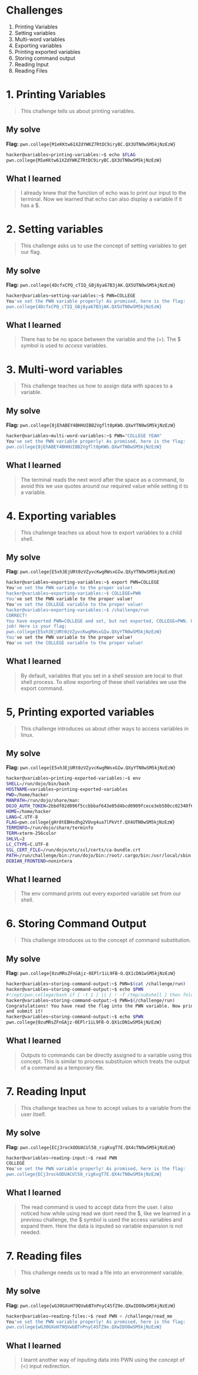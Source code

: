 # Challenges
1. Printing Variables
2. Setting variables
3. Multi-word variables
4. Exporting variables
5. Printing exported variables
6. Storing command output
7. Reading Input
9. Reading Files 


# 1. Printing Variables
> This challenge tells us about printing variables. 

## My solve
**Flag:** `pwn.college{M1eKKtw61XZdYWKZ7RtDC9iryBC.QX3UTN0wSM5kjNzEzW}`


```bash
hacker@variables~printing-variables:~$ echo $FLAG
pwn.college{M1eKKtw61XZdYWKZ7RtDC9iryBC.QX3UTN0wSM5kjNzEzW}
```

## What I learned
> I already knew that the function of echo was to print our input to the terminal. Now we learned that echo can also display a variable if it has a $.

# 2. Setting variables 
> This challenge asks us to use the concept of setting variables to get our flag.

## My solve
**Flag:** `pwn.college{4DcfxCPQ_cTIQ_GBj8ya67B3jAK.QX5UTN0wSM5kjNzEzW}`


```bash
hacker@variables~setting-variables:~$ PWN=COLLEGE
You've set the PWN variable properly! As promised, here is the flag:
pwn.college{4DcfxCPQ_cTIQ_GBj8ya67B3jAK.QX5UTN0wSM5kjNzEzW}

```

## What I learned
> There has to be no space between the variable and the (=). The $ symbol is used to *access* variables.

# 3. Multi-word variables 
> This challenge teaches us how to assign data with spaces to a variable.

## My solve
**Flag:** `pwn.college{8jEhABEY4BHHUIBB2Vgflt0pKWb.QXwYTN0wSM5kjNzEzW}`


```bash
hacker@variables~multi-word-variables:~$ PWN="COLLEGE YEAH"
You've set the PWN variable properly! As promised, here is the flag:
pwn.college{8jEhABEY4BHHUIBB2Vgflt0pKWb.QXwYTN0wSM5kjNzEzW}

```

## What I learned
> The terminal reads the next word after the space as a command, to avoid this we use quotes around our required value while setting it to a variable.

# 4. Exporting variables 
> This challenge teaches us about how to export variables to a child shell. 

## My solve
**Flag:** `pwn.college{E5xh3EjURt0zVZyvcKwgRWsxGIw.QXyYTN0wSM5kjNzEzW}`


```bash
hacker@variables~exporting-variables:~$ export PWN=COLLEGE
You've set the PWN variable to the proper value!
hacker@variables~exporting-variables:~$ COLLEGE=PWN
You've set the PWN variable to the proper value!
You've set the COLLEGE variable to the proper value!
hacker@variables~exporting-variables:~$ /challenge/run
CORRECT!
You have exported PWN=COLLEGE and set, but not exported, COLLEGE=PWN. Great 
job! Here is your flag:
pwn.college{E5xh3EjURt0zVZyvcKwgRWsxGIw.QXyYTN0wSM5kjNzEzW}
You've set the PWN variable to the proper value!
You've set the COLLEGE variable to the proper value!
```

## What I learned
> By default, variables that you set in a shell session are local to that shell process. To allow exporting of these shell variables we use the export command.

# 5, Printing exported variables
> This challenge introduces us about other ways to access variables in linux. 

## My solve
**Flag:** `pwn.college{E5xh3EjURt0zVZyvcKwgRWsxGIw.QXyYTN0wSM5kjNzEzW}`


```bash
hacker@variables~printing-exported-variables:~$ env
SHELL=/run/dojo/bin/bash
HOSTNAME=variables~printing-exported-variables
PWD=/home/hacker
MANPATH=/run/dojo/share/man:
DOJO_AUTH_TOKEN=2bbdf02d096f5ccbbbaf643e05d4bcd0909fcece3eb580cc02340f6df4abde84
HOME=/home/hacker
LANG=C.UTF-8
FLAG=pwn.college{gHr8tEBHsdhg2VUvg4ua7lPkVtf.QX4UTN0wSM5kjNzEzW}
TERMINFO=/run/dojo/share/terminfo
TERM=xterm-256color
SHLVL=2
LC_CTYPE=C.UTF-8
SSL_CERT_FILE=/run/dojo/etc/ssl/certs/ca-bundle.crt
PATH=/run/challenge/bin:/run/dojo/bin:/root/.cargo/bin:/usr/local/sbin:/usr/local/bin:/usr/sbin:/usr/bin:/sbin:/bin
DEBIAN_FRONTEND=nonintera
```

## What I learned
> The env command prints out every exported variable set from our shell. 

# 6. Storing Command Output 
> This challenge introduces us to the concept of command substitution.

## My solve
**Flag:** `pwn.college{0zuMRsZFnGAjz-0EPlr1iL9FB-O.QX1cDN1wSM5kjNzEzW}`


```bash
hacker@variables~storing-command-output:~$ PWN=$(cat /challenge/run)
hacker@variables~storing-command-output:~$ echo $PWN
#!/opt/pwn.college/bash if [ -t 1 ] || [ ! -f /tmp/subshell ] then fold -s >&2 <<< "You are not running me via Command Substitution! Please make sure to run me with command substitution." exit 1 elif [ ! -f /tmp/dstvar ] then fold -s >&2 <<< 'You do not appear to be reading into a variable... Make sure to read me into a variable, e.g.:' echo ' VAR_NAME=$(/challenge/run)' >&2 exit 2 fi [ -f /tmp/dstvar ] && read DSTVAR < /tmp/dstvar if [ "$DSTVAR" != "PWN" ] then fold -s >&2 <<< "You are reading into the $DSTVAR variable, but you should read into the PWN variable. I am redacting the flag!" echo "pwn.college{REDACTED}" exit 3 fi fold -s >&2 <<< "Congratulations! You have read the flag into the PWN variable. Now print it out and submit it!" cat /flag
hacker@variables~storing-command-output:~$ PWN=$(/challenge/run)
Congratulations! You have read the flag into the PWN variable. Now print it out 
and submit it!
hacker@variables~storing-command-output:~$ echo $PWN
pwn.college{0zuMRsZFnGAjz-0EPlr1iL9FB-O.QX1cDN1wSM5kjNzEzW}
```

## What I learned
> Outputs to commands can be directly assigned to a variable using this concept. This is similar to process substituion which treats the output of a command as a temporary file.

# 7. Reading Input 
> This challenge teaches us how to accept values to a variable from the user itself. 

## My solve
**Flag:** `pwn.college{ECj3rockODUACUl58_rigKvgT7E.QX4cTN0wSM5kjNzEzW}`


```bash
hacker@variables~reading-input:~$ read PWN
COLLEGE
You've set the PWN variable properly! As promised, here is the flag:
pwn.college{ECj3rockODUACUl58_rigKvgT7E.QX4cTN0wSM5kjNzEzW}
```

## What I learned
> The read command is used to accept data from the user. I also noticed how while using read we dont need the $, like we learned in a previosu challenge, the $ symbol is used the access variables and expand them. Here the data is inputed so variable expansion is not needed. 

# 7. Reading files
> This challenge needs us to read a file into an environment variable.  

## My solve
**Flag:** `pwn.college{wG30GXoH79QVwbBTnPnyC4SfZ9e.QXwIDO0wSM5kjNzEzW}`


```bash
hacker@variables~reading-files:~$ read PWN < /challenge/read_me
You've set the PWN variable properly! As promised, here is the flag:
pwn.college{wG30GXoH79QVwbBTnPnyC4SfZ9e.QXwIDO0wSM5kjNzEzW}
```

## What I learned
> I learnt another way of inputing data into PWN using the concept of (<) input redirection. 

 
